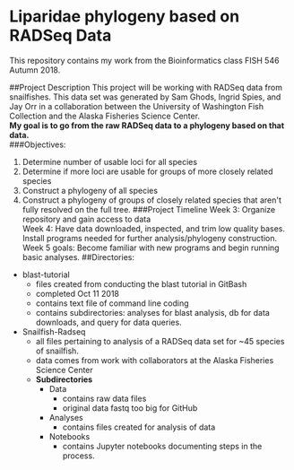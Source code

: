 # Liparidae phylogeny based on RADSeq Data
This repository contains my work from the Bioinformatics class FISH 546 Autumn 2018.  
  

##Project Description
This project will be working with RADSeq data from snailfishes. This data set was generated by Sam Ghods, Ingrid Spies, and Jay Orr in a collaboration between the University of Washington Fish Collection and the Alaska Fisheries Science Center.  
**My goal is to go from the raw RADSeq data to a phylogeny based on that data.**  
###Objectives:
1. Determine number of usable loci for all species
2. Determine if more loci are usable for groups of more closely related species
3. Construct a phylogeny of all species
4. Construct a phylogeny of groups of closely related species that aren't fully resolved on the full tree.
###Project Timeline
Week 3: Organize repository and gain access to data  
Week 4: Have data downloaded, inspected, and trim low quality bases. Install programs needed for further analysis/phylogeny construction.  
Week 5 goals: Become familiar with new programs and begin running basic analyses.
##Directories:  
- blast-tutorial
	- files created from conducting the blast tutorial in GitBash
	- completed Oct 11 2018
	- contains text file of command line coding
	- contains subdirectories: analyses for blast analysis, db for data downloads, and query for data queries.
-  Snailfish-Radseq
	-  all files pertaining to analysis of a RADSeq data set for ~45 species of snailfish.
	-  data comes from work with collaborators at the Alaska Fisheries Science Center
	-  **Subdirectories**
		-  Data
			-  contains raw data files
			-  original data fastq too big for GitHub
		-  Analyses
			-  contains files created for analysis of data
		-  Notebooks
			-  contains Jupyter notebooks documenting steps in the process.    
